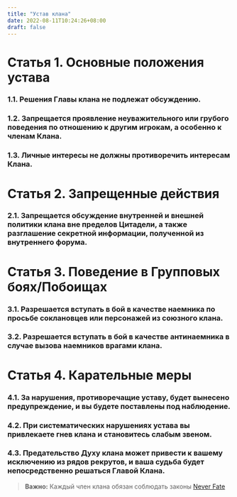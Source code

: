 ```yaml
---
title: "Устав клана"
date: 2022-08-11T10:24:26+08:00
draft: false
---
```


# Статья 1. Основные положения устава

### 1.1. Решения Главы клана не подлежат обсуждению.
### 1.2. Запрещается проявление неуважительного или грубого поведения по отношению к другим игрокам, а особенно к членам Клана.
### 1.3. Личные интересы не должны противоречить интересам Клана.

# Статья 2. Запрещенные действия

### 2.1. Запрещается обсуждение внутренней и внешней политики клана вне пределов Цитадели, а также разглашение секретной информации, полученной из внутреннего форума.

# Статья 3. Поведение в Групповых боях/Побоищах

### 3.1. Разрешается вступать в бой в качестве наемника по просьбе соклановцев или персонажей из союзного клана.

### 3.2. Разрешается вступать в бой в качестве антинаемника в случае вызова наемников врагами клана.

# Статья 4. Карательные меры

### 4.1. За нарушения, противоречащие уставу, будет вынесено предупреждение, и вы будете поставлены под наблюдение.

### 4.2. При систематических нарушениях устава вы привлекаете гнев клана и становитесь слабым звеном.

### 4.3. Предательство Духу клана может привести к вашему исключению из рядов рекрутов, и ваша судьба будет непосредственно решаться Главой Клана.

> **Важно:** Каждый член клана обязан соблюдать законы [Never Fate](https://encicl.neverfate.ru/?id=1)
